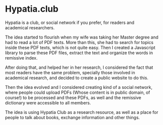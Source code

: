 # Hypatia.club

Hypatia is a club, or social network if you prefer, for readers and academical researchers.

The idea started to flourish when my wife was taking her Master degree and had to read a lot of PDF texts. More than this, she had to search for topics inside these PDF texts, which is not quite easy. Then I created a Javascript library to parse these PDF files, extract the text and organize the words in remissive index.

After doing that, and helped her in her research, I considered the fact that most readers have the same problem, specially those involved in academical research, and decided to create a public website to do this.

Then the idea evolved and I considered creating kind of a social network, where people could upload PDFs (Whose content is in public domain, of course!) to be processed and these PDFs, as well and the remissive dictionary were accessible to all members.

The idea is using Hypatia Club as a research resource, as well as a place for people to talk about books, exchange information and other things.